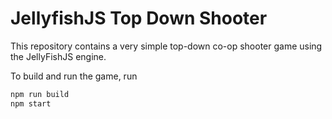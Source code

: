 # JellyfishJS Top Down Shooter

This repository contains a very simple top-down co-op shooter game using the JellyFishJS engine.

To build and run the game, run

```sh
npm run build
npm start
```
